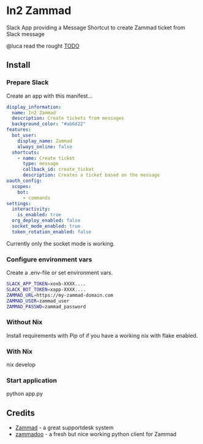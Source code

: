 # In2 Zammad

Slack App providing a Message Shortcut to create Zammad ticket from Slack
message

@luca read the rought [TODO](TODO.md)

## Install

### Prepare Slack

Create an app with this manifest...

```yaml
display_information:
  name: In2 Zammad
  description: Create tickets from messages
  background_color: "#ab6d22"
features:
  bot_user:
    display_name: Zammad
    always_online: false
  shortcuts:
    - name: Create ticket
      type: message
      callback_id: create_ticket
      description: Creates a ticket based on the message
oauth_config:
  scopes:
    bot:
      - commands
settings:
  interactivity:
    is_enabled: true
  org_deploy_enabled: false
  socket_mode_enabled: true
  token_rotation_enabled: false
```

Currently only the socket mode is working.

### Configure environment vars

Create a .env-file or set environment vars.

```bash
SLACK_APP_TOKEN=xoxb-XXXX....
SLACK_BOT_TOKEN=xapp-XXXX....
ZAMMAD_URL=https://my-zammad-domain.com
ZAMMAD_USER=zammad_user
ZAMMAD_PASSWD=zammad_password
```

### Without Nix

Install requirements with Pip of if you have a working nix with flake enabled.

### With Nix

nix develop

### Start application

python app.py


## Credits

- [Zammad](https://zammad.com) - a great supportdesk system
- [zammadoo](https://github.com/flashdagger/zammadoo) - a fresh but nice working python client for Zammad
